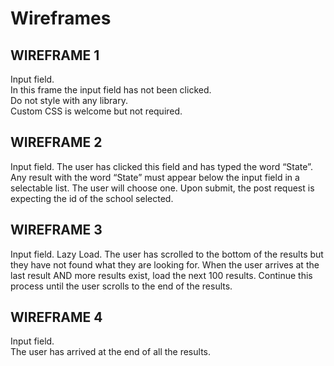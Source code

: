 # Wireframes

## WIREFRAME 1    
Input field.     
In this frame the input field has not been clicked.     
Do not style with any library.     
Custom CSS is welcome but not required.     

## WIREFRAME 2
Input field.
The user has clicked this field and has typed the word “State”. Any result with the word “State” must appear below the input field in a selectable list. The user will choose one. Upon submit, the post request is expecting the id of the school selected.      

## WIREFRAME 3

Input field. Lazy Load.
The user has scrolled to the bottom of the results but they have not found what they are looking for. When the user arrives at the last result AND more results exist, load the next 100 results. Continue this process until the user scrolls to the end of the results.

## WIREFRAME 4

Input field.     
The user has arrived at the end of all the results.  
